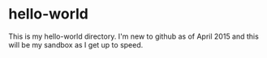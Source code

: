 # hello-world
This is my hello-world directory.  I'm new to github as of April 2015 and this will be my sandbox as I get up to speed.
